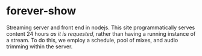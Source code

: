 # forever-show
Streaming server and front end in nodejs. This site programmatically serves content 24 hours _as it is requested_, rather than having a running instance of a stream. To do this, we employ a schedule, pool of mixes, and audio trimming within the server.
